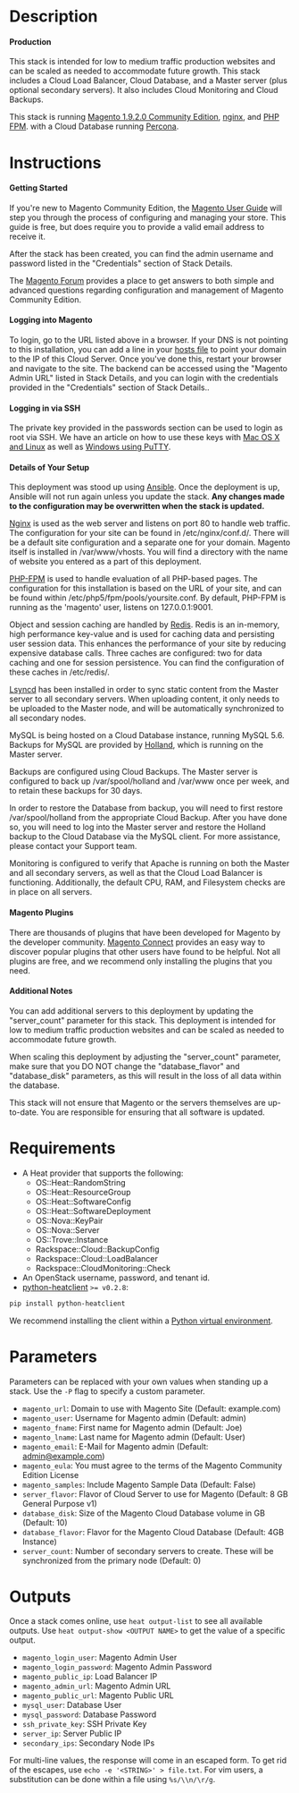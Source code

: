 Description
===========

#### Production

This stack is intended for low to medium traffic production
websites and can be scaled as needed to accommodate future
growth.  This stack includes a Cloud Load Balancer, Cloud
Database, and a Master server (plus optional secondary
servers).  It also includes Cloud Monitoring and Cloud
Backups.

This stack is running
[Magento 1.9.2.0 Community Edition](http://www.magentocommerce.com/product/community-edition/),
[nginx](http://nginx.org/en/),
and [PHP FPM](http://php-fpm.org/about/).
with a Cloud Database running
[Percona](https://www.percona.com/software/mysql-database/percona-server).


Instructions
===========

#### Getting Started
If you're new to Magento Community Edition, the [Magento User
Guide](http://www.magentocommerce.com/resources/user-guide-download) will
step you through the process of configuring and managing your store. This
guide is free, but does require you to provide a valid email address to
receive it.

After the stack has been created, you can find the admin username and
password listed in the "Credentials" section of Stack Details.

The [Magento Forum](http://www.magentocommerce.com/boards/) provides a place
to get answers to both simple and advanced questions regarding configuration
and management of Magento Community Edition.

#### Logging into Magento
To login, go to the URL listed above in a browser. If your DNS is not
pointing to this installation, you can add a line in your [hosts
file](http://www.rackspace.com/knowledge_center/article/how-do-i-modify-my-hosts-file)
to point your domain to the IP of this Cloud Server. Once you've done this,
restart your browser and navigate to the site. The backend can be accessed using the
"Magento Admin URL" listed in Stack Details, and you can login with the credentials
provided in the "Credentials" section of Stack Details..

#### Logging in via SSH
The private key provided in the passwords section can be used to login as
root via SSH. We have an article on how to use these keys with [Mac OS X and
Linux](http://www.rackspace.com/knowledge_center/article/logging-in-with-a-ssh-private-key-on-linuxmac)
as well as [Windows using
PuTTY](http://www.rackspace.com/knowledge_center/article/logging-in-with-a-ssh-private-key-on-windows).

#### Details of Your Setup
This deployment was stood up using [Ansible](http://www.ansible.com/).  Once
the deployment is up, Ansible will not run again unless you update the
stack. **Any changes made to the configuration may be overwritten when the stack
is updated.**

[Nginx](http://nginx.org/en/) is used as the web server and listens on port
80 to handle web traffic. The configuration for your site can be
found in /etc/nginx/conf.d/. There will be a default site
configuration and a separate one for your domain. Magento itself is
installed in /var/www/vhosts. You will find a directory with the name of
website you entered as a part of this deployment.

[PHP-FPM](http://php.net/manual/en/install.fpm.php) is used to handle
evaluation of all PHP-based pages. The configuration for this installation is
based on the URL of your site, and can be found within  /etc/php5/fpm/pools/yoursite.conf.
By default, PHP-FPM is running as the 'magento' user, listens on 127.0.0.1:9001.

Object and session caching are handled by
[Redis](http://redis.io/). Redis is an in-memory, high performance key-value
and is used for caching data and persisting user session data. This enhances
the performance of your site by reducing expensive database calls. Three caches
are configured: two for data caching and one for session persistence. You can
find the configuration of these caches in /etc/redis/.

[Lsyncd](https://github.com/axkibe/lsyncd) has been installed in order to
sync static content from the Master server to all secondary servers.
When uploading content, it only needs to be uploaded to the Master node,
and will be automatically synchronized to all secondary nodes.

MySQL is being hosted on a Cloud Database instance, running MySQL 5.6.
Backups for MySQL are provided by [Holland](http://wiki.hollandbackup.org/),
which is running on the Master server.

Backups are configured using Cloud Backups.  The Master server is configured
to back up /var/spool/holland and /var/www once per week, and to retain
these backups for 30 days.

In order to restore the Database from backup, you will need to first restore
/var/spool/holland from the appropriate Cloud Backup.  After you have done so,
you will need to log into the Master server and restore the Holland backup
to the Cloud Database via the MySQL client.  For more assistance, please
contact your Support team.

Monitoring is configured to verify that Apache is running on both the Master
and all secondary servers, as well as that the Cloud Load Balancer is
functioning.  Additionally, the default CPU, RAM, and Filesystem checks
are in place on all servers.

#### Magento Plugins
There are thousands of plugins that have been developed for Magento by the
developer community. [Magento
Connect](http://www.magentocommerce.com/magento-connect/) provides an easy
way to discover popular plugins that other users have found to be helpful.
Not all plugins are free, and we recommend only installing the plugins that
you need.

#### Additional Notes
You can add additional servers to this deployment by updating the
"server_count" parameter for this stack.  This deployment is
intended for low to medium traffic production websites and can be
scaled as needed to accommodate future growth.

When scaling this deployment by adjusting the "server_count" parameter,
make sure that you DO NOT change the "database_flavor" and "database_disk"
parameters, as this will result in the loss of all data within the
database.

This stack will not ensure that Magento or the servers themselves are
up-to-date.  You are responsible for ensuring that all software is
updated.


Requirements
============
* A Heat provider that supports the following:
  * OS::Heat::RandomString
  * OS::Heat::ResourceGroup
  * OS::Heat::SoftwareConfig
  * OS::Heat::SoftwareDeployment
  * OS::Nova::KeyPair
  * OS::Nova::Server
  * OS::Trove::Instance
  * Rackspace::Cloud::BackupConfig
  * Rackspace::Cloud::LoadBalancer
  * Rackspace::CloudMonitoring::Check
* An OpenStack username, password, and tenant id.
* [python-heatclient](https://github.com/openstack/python-heatclient)
`>= v0.2.8`:

```bash
pip install python-heatclient
```

We recommend installing the client within a [Python virtual
environment](http://www.virtualenv.org/).

Parameters
==========
Parameters can be replaced with your own values when standing up a stack. Use
the `-P` flag to specify a custom parameter.

* `magento_url`: Domain to use with Magento Site (Default: example.com)
* `magento_user`: Username for Magento admin (Default: admin)
* `magento_fname`: First name for Magento admin (Default: Joe)
* `magento_lname`: Last name for Magento admin (Default: User)
* `magento_email`: E-Mail for Magento admin (Default: admin@example.com)
* `magento_eula`: You must agree to the terms of the Magento Community Edition License 
* `magento_samples`: Include Magento Sample Data (Default: False)
* `server_flavor`: Flavor of Cloud Server to use for Magento (Default: 8 GB General Purpose v1)
* `database_disk`: Size of the Magento Cloud Database volume in GB (Default: 10)
* `database_flavor`: Flavor for the Magento Cloud Database (Default: 4GB Instance)
* `server_count`: Number of secondary servers to create.  These will be synchronized from the primary node (Default: 0)

Outputs
=======
Once a stack comes online, use `heat output-list` to see all available outputs.
Use `heat output-show <OUTPUT NAME>` to get the value of a specific output.

* `magento_login_user`: Magento Admin User 
* `magento_login_password`: Magento Admin Password 
* `magento_public_ip`: Load Balancer IP 
* `magento_admin_url`: Magento Admin URL 
* `magento_public_url`: Magento Public URL 
* `mysql_user`: Database User 
* `mysql_password`: Database Password 
* `ssh_private_key`: SSH Private Key 
* `server_ip`: Server Public IP 
* `secondary_ips`: Secondary Node IPs 

For multi-line values, the response will come in an escaped form. To get rid of
the escapes, use `echo -e '<STRING>' > file.txt`. For vim users, a substitution
can be done within a file using `%s/\\n/\r/g`.
